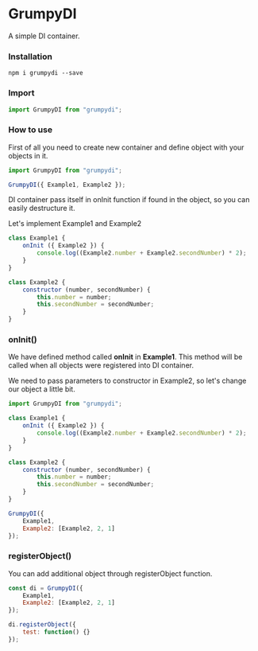 # GrumpyDI

A simple DI container.

### Installation

```
npm i grumpydi --save
```

### Import

```js
import GrumpyDI from "grumpydi";
```

### How to use

First of all you need to create new container and define object with your objects in it.

```js
import GrumpyDI from "grumpydi";

GrumpyDI({ Example1, Example2 });
```

DI container pass itself in onInit function if found in the object, so you can easily destructure it.

Let's implement Example1 and Example2

```js
class Example1 {
    onInit ({ Example2 }) {
        console.log((Example2.number + Example2.secondNumber) * 2);
    }
}

class Example2 {
    constructor (number, secondNumber) {
        this.number = number;
        this.secondNumber = secondNumber;
    }
}
```

### onInit()

We have defined method called **onInit** in **Example1**.
This method will be called when all objects were registered into DI container.

We need to pass parameters to constructor in Example2, so let's change our object a little bit.

```js
import GrumpyDI from "grumpydi";

class Example1 {
    onInit ({ Example2 }) {
        console.log((Example2.number + Example2.secondNumber) * 2);
    }
}

class Example2 {
    constructor (number, secondNumber) {
        this.number = number;
        this.secondNumber = secondNumber;
    }
}

GrumpyDI({
    Example1,
    Example2: [Example2, 2, 1]
});
```

### registerObject()

You can add additional object through registerObject function.

```js
const di = GrumpyDI({ 
    Example1,
    Example2: [Example2, 2, 1]
});

di.registerObject({
    test: function() {}
});
```
